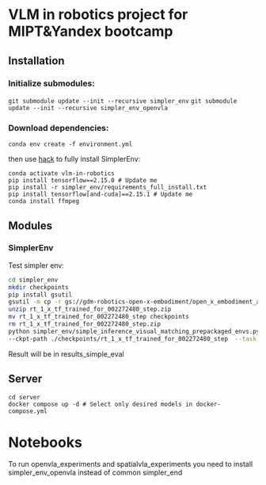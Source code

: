 # VLM in robotics project for MIPT&Yandex bootcamp

## Installation

### Initialize submodules:

```git submodule update --init --recursive simpler_env```
```git submodule update --init --recursive simpler_env_openvla```

### Download dependencies:

```conda env create -f environment.yml```

then use [hack](https://github.com/simpler-env/SimplerEnv/issues/26) to fully install SimplerEnv:

```
conda activate vlm-in-robotics
pip install tensorflow==2.15.0 # Update me
pip install -r simpler_env/requirements_full_install.txt
pip install tensorflow[and-cuda]==2.15.1 # Update me
conda install ffmpeg
```

## Modules

### SimplerEnv

Test simpler env:

```bash
cd simpler_env
mkdir checkpoints
pip install gsutil
gsutil -m cp -r gs://gdm-robotics-open-x-embodiment/open_x_embodiment_and_rt_x_oss/rt_1_x_tf_trained_for_002272480_step.zip .
unzip rt_1_x_tf_trained_for_002272480_step.zip
mv rt_1_x_tf_trained_for_002272480_step checkpoints
rm rt_1_x_tf_trained_for_002272480_step.zip
python simpler_env/simple_inference_visual_matching_prepackaged_envs.py --policy rt1 \
--ckpt-path ./checkpoints/rt_1_x_tf_trained_for_002272480_step  --task widowx_stack_cube  --logging-root ./results_simple_eval/  --n-trajs 10
```

Result will be in results_simple_eval

## Server

```angular2html
cd server
docker compose up -d # Select only desired models in docker-compose.yml
```

# Notebooks

To run openvla_experiments and spatialvla_experiments you need to install simpler_env_openvla instead of common simpler_end
